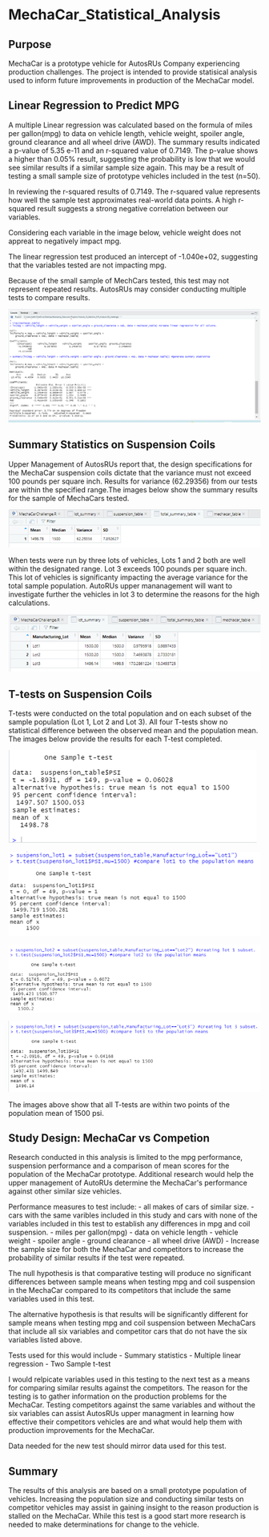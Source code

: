 # MechaCar_Statistical_Analysis

## Purpose 
MechaCar is a prototype vehicle for AutosRUs Company experiencing production challenges. The project is intended to provide statisical analysis used to inform future improvements in production of the MechaCar model.


## Linear Regression to Predict MPG
A multiple Linear regression was calculated based on the formula of miles per gallon(mpg) to data on vehicle length, vehicle weight, spoiler angle, ground clearance and all wheel drive (AWD). The summary results indicated a p-value of 5.35 e-11 and an r-squared value of 0.7149. The p-value shows a higher than 0.05% result, suggesting the probability is low that we would see similar results if a similar sample size again. This may be a result of testing a small sample size of prototype vehicles included in the test (n=50).    

In reviewing the r-squared results of 0.7149. The r-squared value represents how well the sample test approximates real-world data points. A high r-squared result suggests a strong negative correlation between our variables. 

Considering each variable in the image below, vehicle weight does not appreat to negatively impact mpg. 

The linear regression test produced an intercept of -1.040e+02, suggesting that the variables tested are not impacting mpg.

Because of the small sample of MechCars tested, this test may not represent repeated results. AutosRUs may consider conducting multiple tests to compare results.  

![Linear Regression Results](https://github.com/KathleenYager/MechaCar_Statistical_Analysis/blob/main/Resources/Linear_regression.png)


## Summary Statistics on Suspension Coils
Upper Management of AutosRUs report that, the design specifications for the MechaCar suspension coils dictate that the variance must not exceed 100 pounds per square inch. Results for variance (62.29356) from our tests are within the specified range.The images below show the summary results for the sample of MechaCars tested.     

![Total Summary Statistics](https://github.com/KathleenYager/MechaCar_Statistical_Analysis/blob/main/Resources/total_summary.png)

When tests were run by three lots of vehicles, Lots 1 and 2 both are well within the designated range. Lot 3 exceeds 100 pounds per square inch. This lot of vehicles is significanty impacting the average variance for the total sample population. AutoRUs upper mananagement will want to investigate further the vehicles in lot 3 to determine the reasons for the high calculations. 

![Summary Statistics by Lot](https://github.com/KathleenYager/MechaCar_Statistical_Analysis/blob/main/Resources/lot_summary.png)


## T-tests on Suspension Coils
T-tests were conducted on the total population and on each subset of the sample population (Lot 1, Lot 2 and Lot 3). All four T-tests show no statistical difference between the observed mean and the population mean. The images below provide the results for each T-test completed. 

![Total Population T-test Results](https://github.com/KathleenYager/MechaCar_Statistical_Analysis/blob/main/Resources/total-t-test.png)

![Lot 1 T-test Results](https://github.com/KathleenYager/MechaCar_Statistical_Analysis/blob/main/Resources/lot1_t-test.png)

![Lot 2 T-test Results](https://github.com/KathleenYager/MechaCar_Statistical_Analysis/blob/main/Resources/lot2_t-test.png)

![Lot 3 T-test Results](https://github.com/KathleenYager/MechaCar_Statistical_Analysis/blob/main/Resources/lot3_t-test.png)

The images above show that all T-tests are within two points of the population mean of 1500 psi.



## Study Design: MechaCar vs Competion
Research conducted in this analysis is limited to the mpg performance, suspension performance and a comparison of mean scores for the population of the MechaCar prototype. Additional research would help the upper management of AutoRUs determine the MechaCar's performance against other similar size vehicles. 

Performance measures to test include: 
	- all makes of cars of similar size. 
	- cars with the same varibles included in this study and cars with none of the variables 	included in this test to establish any differences in mpg and coil suspension. 
		- miles per gallon(mpg)
		- data on vehicle length 
		- vehicle weight 
		- spoiler angle 
		- ground clearance
		- all wheel drive (AWD)
	- Increase the sample size for both the MechaCar and competitors to increase the probability 	of similar results if the test were repeated. 

The null hypothesis is that comparative testing will produce no significant differences between sample means when testing mpg and coil suspension in the MechaCar compared to its competitors that include the same variables used in this test. 

The alternative hypothesis is that results will be significantly different for sample means when testing mpg and coil suspension between MechaCars that include all six variables and competitor cars that do not have the six variables listed above. 

Tests used for this would include 
	- Summary statistics 
	- Multiple linear regression 
	- Two Sample t-test

I would relpicate variables used in this testing to the next test as a means for comparing similar results against the competitors. The reason for the testing is to gather information on the production problems for the MechaCar. Testing competitors against the same variables and without the six variables can assist AutosRUs upper managment in learning how effective their competitors vehicles are and what would help them with production improvements for the MechaCar.  

Data needed for the new test should mirror data used for this test. 

## Summary
The results of this analysis are based on a small prototype population of vehicles. Increasing the population size and conducting similar tests on competitor vehicles may assist in gaining insight to the reason production is stalled on the MechaCar. While this test is a good start more research is needed to make determinations for change to the vehicle.   















